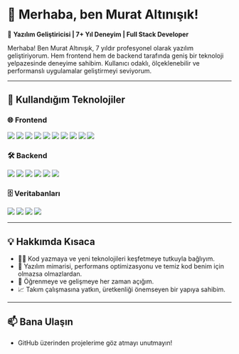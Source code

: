 # 👋 Merhaba, ben Murat Altınışık!  

🎯 **Yazılım Geliştiricisi | 7+ Yıl Deneyim | Full Stack Developer**

Merhaba! Ben Murat Altınışık, 7 yıldır profesyonel olarak yazılım geliştiriyorum. Hem frontend hem de backend tarafında geniş bir teknoloji yelpazesinde deneyime sahibim. Kullanıcı odaklı, ölçeklenebilir ve performanslı uygulamalar geliştirmeyi seviyorum.

---

## 🚀 Kullandığım Teknolojiler

### 🌐 Frontend

<p align="left">
  <img src="https://img.shields.io/badge/HTML5-E34F26?style=flat&logo=html5&logoColor=white" />
  <img src="https://img.shields.io/badge/CSS3-1572B6?style=flat&logo=css3&logoColor=white" />
  <img src="https://img.shields.io/badge/SCSS-CC6699?style=flat&logo=sass&logoColor=white" />
  <img src="https://img.shields.io/badge/Bootstrap-7952B3?style=flat&logo=bootstrap&logoColor=white" />
  <img src="https://img.shields.io/badge/Tailwind%20CSS-38B2AC?style=flat&logo=tailwind-css&logoColor=white" />
  <img src="https://img.shields.io/badge/JavaScript-F7DF1E?style=flat&logo=javascript&logoColor=black" />
  <img src="https://img.shields.io/badge/jQuery-0769AD?style=flat&logo=jquery&logoColor=white" />
  <img src="https://img.shields.io/badge/React-61DAFB?style=flat&logo=react&logoColor=black" />
  <img src="https://img.shields.io/badge/React%20Native-61DAFB?style=flat&logo=react&logoColor=black" />
  <img src="https://img.shields.io/badge/Svelte-FF3E00?style=flat&logo=svelte&logoColor=white" />
</p>

### 🛠️ Backend
<p align="left">
  <img src="https://img.shields.io/badge/.NET-512BD4?style=flat&logo=dotnet&logoColor=white" />
  <img src="https://img.shields.io/badge/Java-007396?style=flat&logo=java&logoColor=white" />
    <img src="https://img.shields.io/badge/Spring-6DB33F?style=flat&logo=spring&logoColor=white" />
  <img src="https://img.shields.io/badge/PHP-777BB4?style=flat&logo=php&logoColor=white" />
  <img src="https://img.shields.io/badge/Laravel-FF2D20?style=flat&logo=laravel&logoColor=white" />
  <img src="https://img.shields.io/badge/Node.js-339933?style=flat&logo=node.js&logoColor=white" />
</p>

### 🗄️ Veritabanları

<p align="left">
  <img src="https://img.shields.io/badge/MSSQL-CC2927?style=flat&logo=microsoft-sql-server&logoColor=white" />
  <img src="https://img.shields.io/badge/MySQL-4479A1?style=flat&logo=mysql&logoColor=white" />
  <img src="https://img.shields.io/badge/PostgreSQL-4169E1?style=flat&logo=postgresql&logoColor=white" />
  <img src="https://img.shields.io/badge/MongoDB-47A248?style=flat&logo=mongodb&logoColor=white" />
</p>

---

## 💡 Hakkımda **Kısaca**
- 👨‍💻 Kod yazmaya ve yeni teknolojileri keşfetmeye tutkuyla bağlıyım.  
- 🧠 Yazılım mimarisi, performans optimizasyonu ve temiz kod benim için olmazsa olmazlardan.  
- 🎯 Öğrenmeye ve gelişmeye her zaman açığım.  
- 📈 Takım çalışmasına yatkın, üretkenliği önemseyen bir yapıya sahibim.

---

## 📫 Bana Ulaşın
- GitHub üzerinden projelerime göz atmayı unutmayın!
